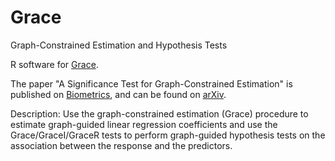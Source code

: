 # Grace
Graph-Constrained Estimation and Hypothesis Tests

R software for [Grace](https://cran.r-project.org/web/packages/Grace/).

The paper "A Significance Test for Graph-Constrained Estimation" is published on [Biometrics](http://onlinelibrary.wiley.com/doi/10.1111/biom.12418/abstract), and can be found on [arXiv](http://arxiv.org/abs/1506.08339).

Description: Use the graph-constrained estimation (Grace) procedure to estimate graph-guided linear regression coefficients and use the Grace/GraceI/GraceR tests to perform graph-guided hypothesis tests on the association between the response and the predictors.
